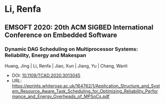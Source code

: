# Li, Renfa

## EMSOFT 2020: 20th ACM SIGBED International Conference on Embedded Software

### Dynamic DAG Scheduling on Multiprocessor Systems: Reliability, Energy and Makespan
Huang, Jing | Li, Renfa | Jiao, Xun | Jiang, Yu | Chang, Wanli
* DOI: [10.1109/TCAD.2020.3013045](https://doi.org/10.1109/TCAD.2020.3013045)
* URL: <https://eprints.whiterose.ac.uk/164762/1/Application_Structure_and_System_Resource_Aware_Task_Scheduling_for_Optimizing_Reliability_Performance_and_Energy_Overheads_of_MPSoCs.pdf>

